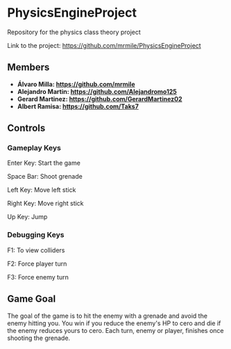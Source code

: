# PhysicsEngineProject
Repository for the physics class theory project

Link to the project: https://github.com/mrmile/PhysicsEngineProject

## Members
* **Álvaro Milla: https://github.com/mrmile**
* **Alejandro Martin: https://github.com/Alejandromo125**
* **Gerard Martinez: https://github.com/GerardMartinez02**
* **Albert Ramisa: https://github.com/Taks7**
 
## Controls
### Gameplay Keys

Enter Key: Start the game

Space Bar: Shoot grenade

Left Key: Move left stick

Right Key: Move right stick

Up Key: Jump

### Debugging Keys
F1: To view colliders

F2: Force player turn

F3: Force enemy turn

## Game Goal
The goal of the game is to hit the enemy with a grenade and avoid the enemy hitting you. You win if you reduce the enemy's HP to cero and die if the enemy reduces yours to cero.
Each turn, enemy or player, finishes once shooting the grenade.
